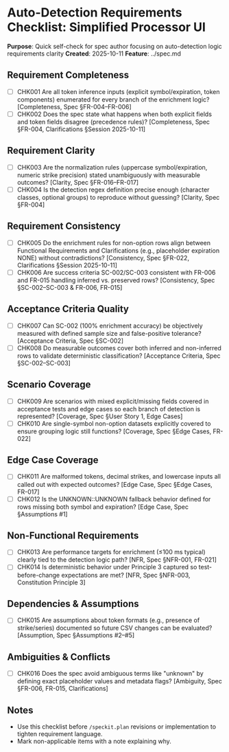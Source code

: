 # Auto-Detection Requirements Checklist: Simplified Processor UI

**Purpose**: Quick self-check for spec author focusing on auto-detection logic requirements clarity
**Created**: 2025-10-11
**Feature**: ../spec.md

## Requirement Completeness

- [ ] CHK001 Are all token inference inputs (explicit symbol/expiration, token components) enumerated for every branch of the enrichment logic? [Completeness, Spec §FR-004–FR-006]
- [ ] CHK002 Does the spec state what happens when both explicit fields and token fields disagree (precedence rules)? [Completeness, Spec §FR-004, Clarifications §Session 2025-10-11]

## Requirement Clarity

- [ ] CHK003 Are the normalization rules (uppercase symbol/expiration, numeric strike precision) stated unambiguously with measurable outcomes? [Clarity, Spec §FR-016–FR-017]
- [ ] CHK004 Is the detection regex definition precise enough (character classes, optional groups) to reproduce without guessing? [Clarity, Spec §FR-004]

## Requirement Consistency

- [ ] CHK005 Do the enrichment rules for non-option rows align between Functional Requirements and Clarifications (e.g., placeholder expiration NONE) without contradictions? [Consistency, Spec §FR-022, Clarifications §Session 2025-10-11]
- [ ] CHK006 Are success criteria SC-002/SC-003 consistent with FR-006 and FR-015 handling inferred vs. preserved rows? [Consistency, Spec §SC-002–SC-003 & FR-006, FR-015]

## Acceptance Criteria Quality

- [ ] CHK007 Can SC-002 (100% enrichment accuracy) be objectively measured with defined sample size and false-positive tolerance? [Acceptance Criteria, Spec §SC-002]
- [ ] CHK008 Do measurable outcomes cover both inferred and non-inferred rows to validate deterministic classification? [Acceptance Criteria, Spec §SC-002–SC-003]

## Scenario Coverage

- [ ] CHK009 Are scenarios with mixed explicit/missing fields covered in acceptance tests and edge cases so each branch of detection is represented? [Coverage, Spec §User Story 1, Edge Cases]
- [ ] CHK010 Are single-symbol non-option datasets explicitly covered to ensure grouping logic still functions? [Coverage, Spec §Edge Cases, FR-022]

## Edge Case Coverage

- [ ] CHK011 Are malformed tokens, decimal strikes, and lowercase inputs all called out with expected outcomes? [Edge Case, Spec §Edge Cases, FR-017]
- [ ] CHK012 Is the UNKNOWN::UNKNOWN fallback behavior defined for rows missing both symbol and expiration? [Edge Case, Spec §Assumptions #1]

## Non-Functional Requirements

- [ ] CHK013 Are performance targets for enrichment (≤100 ms typical) clearly tied to the detection logic path? [NFR, Spec §NFR-001, FR-021]
- [ ] CHK014 Is deterministic behavior under Principle 3 captured so test-before-change expectations are met? [NFR, Spec §NFR-003, Constitution Principle 3]

## Dependencies & Assumptions

- [ ] CHK015 Are assumptions about token formats (e.g., presence of strike/series) documented so future CSV changes can be evaluated? [Assumption, Spec §Assumptions #2–#5]

## Ambiguities & Conflicts

- [ ] CHK016 Does the spec avoid ambiguous terms like "unknown" by defining exact placeholder values and metadata flags? [Ambiguity, Spec §FR-006, FR-015, Clarifications]

## Notes

- Use this checklist before `/speckit.plan` revisions or implementation to tighten requirement language.
- Mark non-applicable items with a note explaining why.
